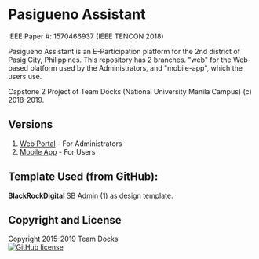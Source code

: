 # Pasigueno Assistant
IEEE Paper #: 1570466937 (IEEE TENCON 2018)

Pasigueno Assistant is an E-Participation platform for the 2nd district of Pasig City, Philippines. This repository has 2 branches. "web" for the Web-based platform used by the Administrators, and "mobile-app", which the users use.

Capstone 2 Project of Team Docks (National University Manila Campus) (c) 2018-2019.

## Versions

1. [Web Portal](https://github.com/ivanraptor730/pasigueno-assistant-web) - For Administrators
2. [Mobile App](https://github.com/ivanraptor730/pasigueno-assistant-mobile) - For Users

## Template Used (from GitHub):

**BlackRockDigital**  [SB Admin (1)](https://github.com/BlackrockDigital/startbootstrap-sb-admin) as design template.

## Copyright and License

Copyright 2015-2019 Team Docks<br>
[![GitHub license](https://img.shields.io/badge/license-MIT-blue.svg)](https://raw.githubusercontent.com/ivanraptor730/pasigueno-assistant-web/master/LICENSE)
